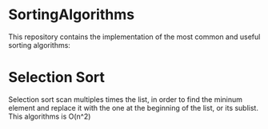 # SortingAlgorithms
This repository contains the implementation of the most common and useful sorting algorithms:

  # Selection Sort
  Selection sort scan multiples times the list, in order to find the mininum element and replace it with the one at the beginning of the list, or its sublist.
  This algorithms is O(n^2)
